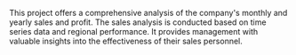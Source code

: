 This project offers a comprehensive analysis of the company's monthly and yearly sales and profit. 
The sales analysis is conducted based on time series data and regional performance. 
It provides management with valuable insights into the effectiveness of their sales personnel. 
